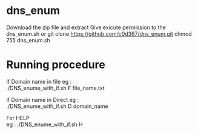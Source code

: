 # dns_enum

Download the zip file and extract
Give exicute permission to the dns_enum.sh
      or
git clone https://github.com/c0d367/dns_enum.git
chmod 755 dns_enum.sh
  
 # Running procedure
  If Domain name in file eg :<br>
    ./DNS_enume_with_if.sh F file_name.txt
  
  If Domain name in Direct eg :<br>
    ./DNS_enume_with_if.sh D domain_name
  
  For HELP                 
    eg : ./DNS_enume_with_if.sh H
  
